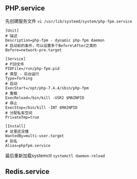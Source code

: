 ## PHP.service
先创建服务文件
`vi /usr/lib/systemd/system/php-fpm.service`

```
[Unit]
# 描述
Description=php-fpm - dynamic php-fpm daemon
# 启动前的条件，可以设置多个Before\After之类的
Before=network-pre.target

[Service]
# PID文件
PIDFile=/run/php-fpm.pid
# 类型 - 后台运行
Type=forking
# 启动
ExecStart=/opt/php-7.4.4/sbin/php-fpm
# 重载
ExecReload=/bin/kill -USR2 $MAINPID
# 停止
ExecStop=/bin/kill -INT $MAINPID
# 分配私有空间
PrivateTmp=true

[Install]
# 这里还没懂
WantedBy=multi-user.target
# 别名
Alias=phpfpm.service
```

最后重新加载systemctl
`systemctl daemon-reload`

## Redis.service
